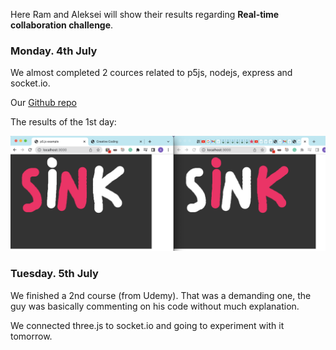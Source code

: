 Here Ram and Aleksei will show their results regarding **Real-time collaboration challenge**.

### Monday. 4th July

We almost completed 2 cources related to p5js, nodejs, express and socket.io.

Our [Github repo](https://github.com/alekseikondratenko/Collaborative-drawing)

The results of the 1st day:

![Day 1 screen](Day1.png)

### Tuesday. 5th July

We finished a 2nd course (from Udemy). That was a demanding one, the guy was basically 
commenting on his code without much explanation. 

We connected three.js to socket.io and going to experiment with it tomorrow.



